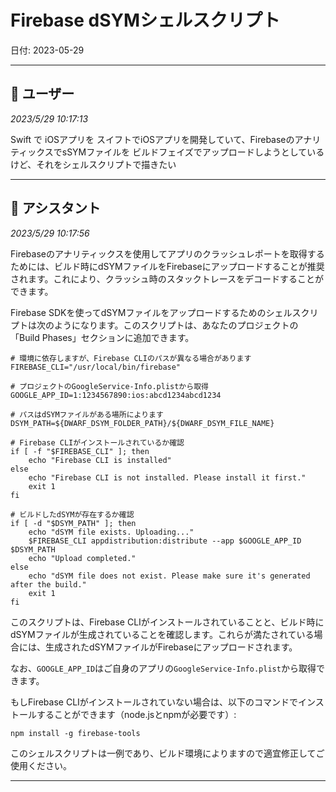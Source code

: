 # Firebase dSYMシェルスクリプト

日付: 2023-05-29

---

## 👤 ユーザー
*2023/5/29 10:17:13*

Swift で iOSアプリを スイフトでiOSアプリを開発していて、FirebaseのアナリティックスでsSYMファイルを ビルドフェイズでアップロードしようとしているけど、それをシェルスクリプトで描きたい

---

## 🤖 アシスタント
*2023/5/29 10:17:56*

Firebaseのアナリティックスを使用してアプリのクラッシュレポートを取得するためには、ビルド時にdSYMファイルをFirebaseにアップロードすることが推奨されます。これにより、クラッシュ時のスタックトレースをデコードすることができます。

Firebase SDKを使ってdSYMファイルをアップロードするためのシェルスクリプトは次のようになります。このスクリプトは、あなたのプロジェクトの「Build Phases」セクションに追加できます。

```shell
# 環境に依存しますが、Firebase CLIのパスが異なる場合があります
FIREBASE_CLI="/usr/local/bin/firebase"

# プロジェクトのGoogleService-Info.plistから取得
GOOGLE_APP_ID=1:1234567890:ios:abcd1234abcd1234

# パスはdSYMファイルがある場所によります
DSYM_PATH=${DWARF_DSYM_FOLDER_PATH}/${DWARF_DSYM_FILE_NAME}

# Firebase CLIがインストールされているか確認
if [ -f "$FIREBASE_CLI" ]; then
    echo "Firebase CLI is installed"
else
    echo "Firebase CLI is not installed. Please install it first."
    exit 1
fi

# ビルドしたdSYMが存在するか確認
if [ -d "$DSYM_PATH" ]; then
    echo "dSYM file exists. Uploading..."
    $FIREBASE_CLI appdistribution:distribute --app $GOOGLE_APP_ID $DSYM_PATH
    echo "Upload completed."
else
    echo "dSYM file does not exist. Please make sure it's generated after the build."
    exit 1
fi
```

このスクリプトは、Firebase CLIがインストールされていることと、ビルド時にdSYMファイルが生成されていることを確認します。これらが満たされている場合には、生成されたdSYMファイルがFirebaseにアップロードされます。

なお、`GOOGLE_APP_ID`はご自身のアプリの`GoogleService-Info.plist`から取得できます。

もしFirebase CLIがインストールされていない場合は、以下のコマンドでインストールすることができます（node.jsとnpmが必要です）:

```shell
npm install -g firebase-tools
```

このシェルスクリプトは一例であり、ビルド環境によりますので適宜修正してご使用ください。

---
